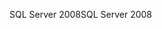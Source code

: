 <span data-ttu-id="4e913-101">SQL Server 2008</span><span class="sxs-lookup"><span data-stu-id="4e913-101">SQL Server 2008</span></span>